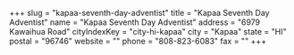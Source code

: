 +++
slug = "kapaa-seventh-day-adventist"
title = "Kapaa Seventh Day Adventist"
name = "Kapaa Seventh Day Adventist"
address = "6979 Kawaihua Road"
cityIndexKey = "city-hi-kapaa"
city = "Kapaa"
state = "HI"
postal = "96746"
website = ""
phone = "808-823-6083"
fax = ""
+++
